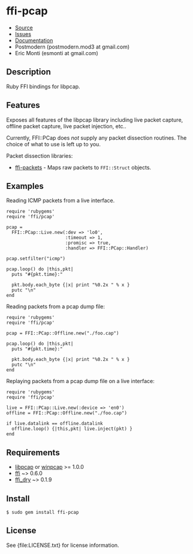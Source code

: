 # ffi-pcap

* [Source](https://github.com/sophsec/ffi-pcap/)
* [Issues](https://github.com/sophsec/ffi-pcap/issues)
* [Documentation](http://rubydoc.info/gems/ffi-pcap/frames)
* Postmodern (postmodern.mod3 at gmail.com)
* Eric Monti (esmonti at gmail.com)

## Description

Ruby FFI bindings for libpcap.

## Features

Exposes all features of the libpcap library including live packet capture, 
offline packet capture, live packet injection, etc..

Currently, FFI::PCap does _not_ supply any packet dissection routines. 
The choice of what to use is left up to you.

Packet dissection libraries:

* [ffi-packets] - Maps raw packets to `FFI::Struct` objects.

## Examples

Reading ICMP packets from a live interface.

    require 'rubygems'
    require 'ffi/pcap'

    pcap =
      FFI::PCap::Live.new(:dev => 'lo0',
                          :timeout => 1,
                          :promisc => true,
                          :handler => FFI::PCap::Handler)

    pcap.setfilter("icmp")

    pcap.loop() do |this,pkt|
      puts "#{pkt.time}:"

      pkt.body.each_byte {|x| print "%0.2x " % x }
      putc "\n"
    end

Reading packets from a pcap dump file:

    require 'rubygems'
    require 'ffi/pcap'

    pcap = FFI::PCap::Offline.new("./foo.cap")

    pcap.loop() do |this,pkt|
      puts "#{pkt.time}:"

      pkt.body.each_byte {|x| print "%0.2x " % x }
      putc "\n"
    end

Replaying packets from a pcap dump file on a live interface:

    require 'rubygems'
    require 'ffi/pcap'

    live = FFI::PCap::Live.new(:device => 'en0')
    offline = FFI::PCap::Offline.new("./foo.cap")

    if live.datalink == offline.datalink
      offline.loop() {|this,pkt| live.inject(pkt) }
    end

## Requirements

* [libpcap] or [winpcap] >= 1.0.0
* [ffi] ~> 0.6.0
* [ffi_dry] ~> 0.1.9

## Install

    $ sudo gem install ffi-pcap

## License

See {file:LICENSE.txt} for license information.

[libpcap]: http://www.tcpdump.org/
[winpcap]: http://winpcap.org/

[ffi]: https://github.com/ffi/ffi#readme
[ffi_dry]: https://github.com/emonti/ffi_dry#readme
[ffi-packets]: http://github.com/emonti/ffi-packets#readme
